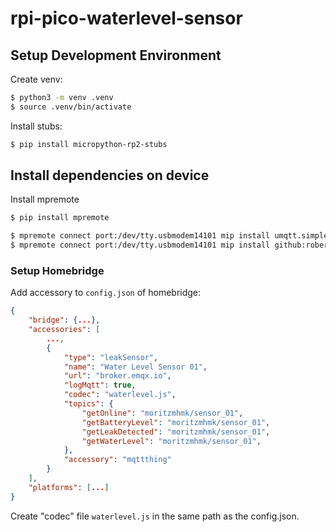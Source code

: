 # rpi-pico-waterlevel-sensor

## Setup Development Environment

Create venv:

```bash
$ python3 -m venv .venv
$ source .venv/bin/activate
```

Install stubs:

```bash
$ pip install micropython-rp2-stubs
```

## Install dependencies on device

Install mpremote

```bash
$ pip install mpremote
```

```bash
$ mpremote connect port:/dev/tty.usbmodem14101 mip install umqtt.simple
$ mpremote connect port:/dev/tty.usbmodem14101 mip install github:robert-hh/BME280/bme280_float.py
```

### Setup Homebridge

Add accessory to `config.json` of homebridge:

```json
{
    "bridge": {...},
    "accessories": [
        ...,
        {
            "type": "leakSensor",
            "name": "Water Level Sensor 01",
            "url": "broker.emqx.io",
            "logMqtt": true,
            "codec": "waterlevel.js",
            "topics": {
                "getOnline": "moritzmhmk/sensor_01",
                "getBatteryLevel": "moritzmhmk/sensor_01",
                "getLeakDetected": "moritzmhmk/sensor_01",
                "getWaterLevel": "moritzmhmk/sensor_01",
            },
            "accessory": "mqttthing"
        }
    ],
    "platforms": [...]
}
```

Create "codec" file `waterlevel.js` in the same path as the config.json.
